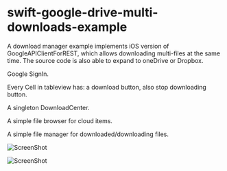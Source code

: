# swift-google-drive-multi-downloads-example
A download manager example implements iOS version of GoogleAPIClientForREST, which allows downloading multi-files at the same time. The source code is also able to expand to oneDrive or Dropbox.

Google SignIn.

Every Cell in tableview has: a download button, also stop downloading button.

A singleton DownloadCenter.

A simple file browser for cloud items.

A simple file manager for downloaded/downloading files.


![ScreenShot](https://raw.githubusercontent.com/ngbaanh/swift-google-drive-multi-downloads-example/ss1.png)

![ScreenShot](https://raw.githubusercontent.com/ngbaanh/swift-google-drive-multi-downloads-example/ss2.png)
